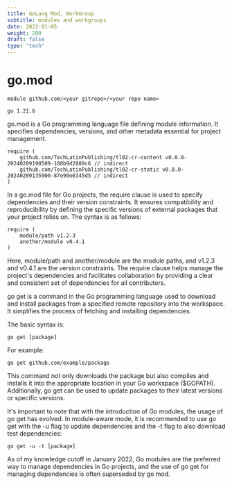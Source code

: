 ```yaml
---
title: GoLang Mod, WorkGroup
subtitle: modules and workgroups  
date: 2022-01-05
weight: 200
draft: false
type: "tech"
---
```


# go.mod

```
module github.com/<your gitrepo>/<your repo name>

go 1.21.6
```
go.mod is a Go programming language file defining module information. It specifies dependencies, versions, and other metadata essential for project management.


```
require (
	github.com/TechLatinPublishing/tl02-cr-content v0.0.0-20240209190509-108b9d2889c6 // indirect
	github.com/TechLatinPublishing/tl02-cr-static v0.0.0-20240209135900-87e90e6345d5 // indirect
)
```



In a go.mod file for Go projects, the require clause is used to specify dependencies and their version constraints. It ensures compatibility and reproducibility by defining the specific versions of external packages that your project relies on. The syntax is as follows:

```
require (
    module/path v1.2.3
    another/module v0.4.1
)

```

Here, module/path and another/module are the module paths, and v1.2.3 and v0.4.1 are the version constraints. The require clause helps manage the project's dependencies and facilitates collaboration by providing a clear and consistent set of dependencies for all contributors.


go get is a command in the Go programming language used to download and install packages from a specified remote repository into the workspace. It simplifies the process of fetching and installing dependencies.

The basic syntax is:

```
go get [package]
```


For example:


```
go get github.com/example/package
```

This command not only downloads the package but also compiles and installs it into the appropriate location in your Go workspace ($GOPATH). Additionally, go get can be used to update packages to their latest versions or specific versions.

It's important to note that with the introduction of Go modules, the usage of go get has evolved. In module-aware mode, it is recommended to use go get with the -u flag to update dependencies and the -t flag to also download test 
dependencies:



```
go get -u -t [package]
```


As of my knowledge cutoff in January 2022, Go modules are the preferred way to manage dependencies in Go projects, and the use of go get for managing dependencies is often superseded by go mod.



